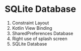 # SQLite Database

01. Constraint Layout
02. Kotlin View Binding
03. SharedPreferences Database
04. Right use of splash screen
05. SQLite Database
 
